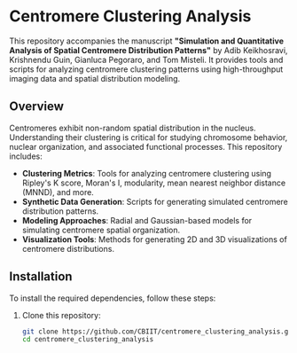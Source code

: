 # Centromere Clustering Analysis

This repository accompanies the manuscript **"Simulation and Quantitative Analysis of Spatial Centromere Distribution Patterns"** by Adib Keikhosravi, Krishnendu Guin, Gianluca Pegoraro, and Tom Misteli. It provides tools and scripts for analyzing centromere clustering patterns using high-throughput imaging data and spatial distribution modeling.

## Overview

Centromeres exhibit non-random spatial distribution in the nucleus. Understanding their clustering is critical for studying chromosome behavior, nuclear organization, and associated functional processes. This repository includes:

- **Clustering Metrics**: Tools for analyzing centromere clustering using Ripley's K score, Moran's I, modularity, mean nearest neighbor distance (MNND), and more.
- **Synthetic Data Generation**: Scripts for generating simulated centromere distribution patterns.
- **Modeling Approaches**: Radial and Gaussian-based models for simulating centromere spatial organization.
- **Visualization Tools**: Methods for generating 2D and 3D visualizations of centromere distributions.

## Installation

To install the required dependencies, follow these steps:

1. Clone this repository:
   ```bash
   git clone https://github.com/CBIIT/centromere_clustering_analysis.git
   cd centromere_clustering_analysis
